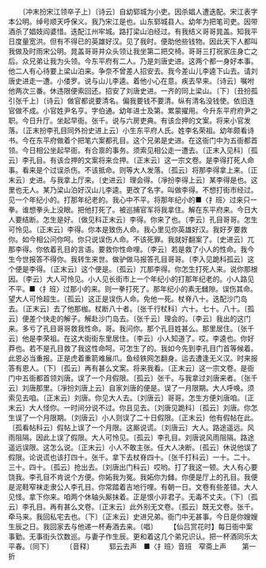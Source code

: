<!-- { "loadSidebar": true } -->
　　〔冲末扮宋江领卒子上〕〔诗云〕自幼郓城为小吏。因杀娼人遭迭配。宋江表字本公明。绰号顺天呼保义。我乃宋江是也。山东郓城县人。幼年为把笔司吏。因带酒杀了娼妓阎婆惜。迭配江州牢城。路打梁山泊经过。有我结义哥哥晁盖。知我平日度量宽洪。但有不得已的英雄好汉。见了我时。便助他些钱物。因此天下人都叫我做及时雨宋公明。晁盖哥哥并众头领让我坐第二把交椅。哥哥三打祝家庄身亡之后。众兄弟让我为头领。今东平府有二人。乃是刘唐史进。这两个都一身好本事。他二人有心待要上梁山泊来。争奈不曾差人招安去。我今差山儿李逵下山去。请刘唐史进走一遭。小偻罗。说与山儿李逵。着他小心在意。疾去早来。〔诗云〕嘱咐他两次三番。休违限便索回还。招安了刘唐史进。一齐的同上梁山。〔下〕〔丑扮孤引张千上〕〔诗云〕做官都说要清名。偏我要钱不要清。纵有清名没钱使。依旧连官做不成。小官姓尹名亨。字伯通。幼年进士及第。累蒙擢用。今升东平府府尹之职。今日升厅。坐起早衙。张千。说与六房吏典。有该佥押的文案。将来小官发落。〔正末扮李孔目同外扮史进上云〕小生东平府人氏。姓李名荣祖。幼年颇看诗书。今在东平府做着个把笔六案都孔目。这个兄弟是史进。在这衙门中为五衙都首领。今日相公坐起早衙。有合禀的事务。须索见相公走一遭去。〔正末入见科〕〔孤云〕李孔目。有该佥押的文案将来佥押。〔正末云〕这一宗文卷。是李得打死人命事。看来是个过误杀伤。不该抵命。则等大人发落。〔孤云〕将那李得拿上来。〔正末云〕史进。与我拿上厅来。〔史进云〕理会得。〔凈扮李得上云〕某李得是也。这里也无人。某乃梁山泊好汉山儿李逵。更改了名字。叫做李得。不想打街市经过。见一个年纪小的。打那年纪老的。我心中不平。将那年纪小的■〈扌班〉过来只一拳。谁想拳头上没眼。把他打死了。被巡捕官军将我拿住。解在东平府来。今日大人要结断。怎生是好。〔做见科正末云〕李得。你来了也。〔李云〕孔目哥哥。怎生可怜见。〔正末云〕李得。你本是致伤人命。我心里见你英雄好汉。我好歹要救你。如今相公问你呵。你只说误伤人命。不该死罪。我就好翻案了。〔史进云〕兀那李得。你依着孔目的言语。要救你性命哩。〔李云〕若是救了小人的性命。我今生今世报答不得你。我转生来世。做驴做马报答孔目哥哥。〔李入见跪科孤云〕这个便是李得。〔正末云〕这个便是。〔孤云〕兀那李得。你怎生打死人来。说你那根因。〔李云〕大人可怜见。小人见长街市上一个年纪小的打那年纪老的。小人路见不平。■〈扌班〉过那小的来。则一拳打死了。那年纪小的素无雠隙。误伤其命。望大人可怜超生。〔孤云〕这正是误伤人命。免他一死。杖脊八十。迭配沙门岛去。〔正末云〕去了他那枷。杖断八十者。〔张千行杖科〕六十。七十。八十。〔孤云〕便差个快走的解子。解赴沙门岛去。〔张千云〕理会的。〔李云〕我出的这门来。多亏了孔目哥哥救我性命。哥。我问你。那个孔目姓甚么。那里居住。〔张千云〕他是李荣祖。在这大街街东里居住。〔李云〕小人知道了。哎。李逵也。你好莽也。若不是孔目救了我这性命呵。可怎生了的。我如今先到李孔目门首等候着。此恩必当重报。正是虎着重箭难展爪。鱼经铁网怎翻身。运去遭逢无义汉。时来报答有恩人。〔下〕〔孤云〕再有甚么文案。将来我看。〔正末云〕这一宗文卷。是衙门中五衙都首领刘唐。误了一个月假限。〔孤云〕张千。与我拿过刘唐来者。〔张千云〕刘唐那里。〔凈扮刘唐上云〕自家刘唐的便是。误了一月限期。大人呼唤。须索见去咱。〔正末云〕刘唐。你见大人去。〔刘唐云〕哥哥。怎生方便刘唐咱。〔正末云〕大人怪你。一时间分说不过。你且见去。〔刘唐见跪科〕〔孤云〕刘唐。你怎生误了一个月限期。〔刘唐云〕小人则误了二十日假限。〔正末云〕他有假帖在此。〔孤看帖科云〕假帖上误了一个月限。这厮说谎。〔刘唐云〕大人。路途遥远。风雨阻隔。因此上误了假限。大人可怜见。〔孤云〕李孔目。刘唐说风雨阻隔。路途遥远误限。这怎么说。〔正末云〕小人不敢主张。任大人决断。〔孤云〕休说他误了假限。论说谎也该打四十。张千。拿下去杖脊四十。〔张千打科云〕一十。二十。三十。四十。〔孤云〕抢出去。〔刘唐出门科云〕哎哟。打了我这一顿。大人有心要饶我。李孔目不肯说个方便。你妬我为冤。我妬你为雠。你便是厅上的孔目。我便是泥鞋窄袜走隶公人李孔目。你常踏着吉地行哩。有朝一日。文卷有些差错。大人见怪。拿下你来。咱两个休轴头厮抹着。正是恨小非君子。无毒不丈夫。〔下〕〔孤云〕李孔目。再有甚么文卷。〔正末云〕此外别无文卷。〔孤云〕既无文卷。张千。牵马来。我回私宅去也。〔下〕〔正末云〕史进兄弟。衙门中无甚事。今日是你嫂嫂生辰之日。我回家去与他递一杯寿酒去来。〔唱〕
　　【仙吕赏花时】每日衙中案事勤。无事街头饮数巡。与妻子作生辰。更和着这几个弟兄识认。把一杯酒同乐太平春。〔同下〕
　　〔音释〕
　　郓云去声　■〈扌班〉音班　窄斋上声
　　第一折
